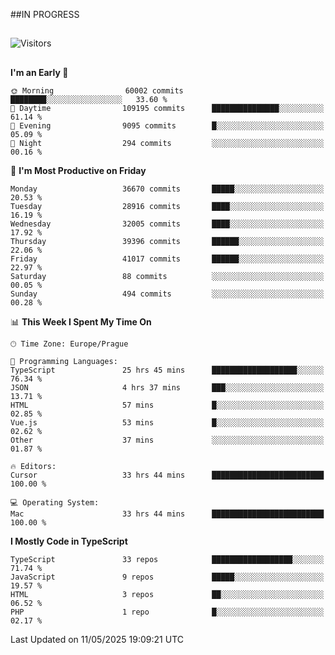 ##IN PROGRESS
##
![Visitors](https://komarev.com/ghpvc/?username=petrbui&style=for-the-badge&label=Visitors+👀)



##
<!--
[![My GitHub stats](https://github-readme-stats.vercel.app/api?username=petrbui&theme=github_dark)](https://github.com/anuraghazra/github-readme-stats)

[![My wakatime stats](https://github-readme-stats.vercel.app/api/wakatime?username=petrbui&theme=github_dark)](https://github.com/anuraghazra/github-readme-stats)
-->
<!--START_SECTION:waka-->
**I'm an Early 🐤** 

```text
🌞 Morning                60002 commits       ████████░░░░░░░░░░░░░░░░░   33.60 % 
🌆 Daytime                109195 commits      ███████████████░░░░░░░░░░   61.14 % 
🌃 Evening                9095 commits        █░░░░░░░░░░░░░░░░░░░░░░░░   05.09 % 
🌙 Night                  294 commits         ░░░░░░░░░░░░░░░░░░░░░░░░░   00.16 % 
```
📅 **I'm Most Productive on Friday** 

```text
Monday                   36670 commits       █████░░░░░░░░░░░░░░░░░░░░   20.53 % 
Tuesday                  28916 commits       ████░░░░░░░░░░░░░░░░░░░░░   16.19 % 
Wednesday                32005 commits       ████░░░░░░░░░░░░░░░░░░░░░   17.92 % 
Thursday                 39396 commits       ██████░░░░░░░░░░░░░░░░░░░   22.06 % 
Friday                   41017 commits       ██████░░░░░░░░░░░░░░░░░░░   22.97 % 
Saturday                 88 commits          ░░░░░░░░░░░░░░░░░░░░░░░░░   00.05 % 
Sunday                   494 commits         ░░░░░░░░░░░░░░░░░░░░░░░░░   00.28 % 
```


📊 **This Week I Spent My Time On** 

```text
🕑︎ Time Zone: Europe/Prague

💬 Programming Languages: 
TypeScript               25 hrs 45 mins      ███████████████████░░░░░░   76.34 % 
JSON                     4 hrs 37 mins       ███░░░░░░░░░░░░░░░░░░░░░░   13.71 % 
HTML                     57 mins             █░░░░░░░░░░░░░░░░░░░░░░░░   02.85 % 
Vue.js                   53 mins             █░░░░░░░░░░░░░░░░░░░░░░░░   02.62 % 
Other                    37 mins             ░░░░░░░░░░░░░░░░░░░░░░░░░   01.87 % 

🔥 Editors: 
Cursor                   33 hrs 44 mins      █████████████████████████   100.00 % 

💻 Operating System: 
Mac                      33 hrs 44 mins      █████████████████████████   100.00 % 
```

**I Mostly Code in TypeScript** 

```text
TypeScript               33 repos            ██████████████████░░░░░░░   71.74 % 
JavaScript               9 repos             █████░░░░░░░░░░░░░░░░░░░░   19.57 % 
HTML                     3 repos             ██░░░░░░░░░░░░░░░░░░░░░░░   06.52 % 
PHP                      1 repo              █░░░░░░░░░░░░░░░░░░░░░░░░   02.17 % 
```




 Last Updated on 11/05/2025 19:09:21 UTC
<!--END_SECTION:waka-->

